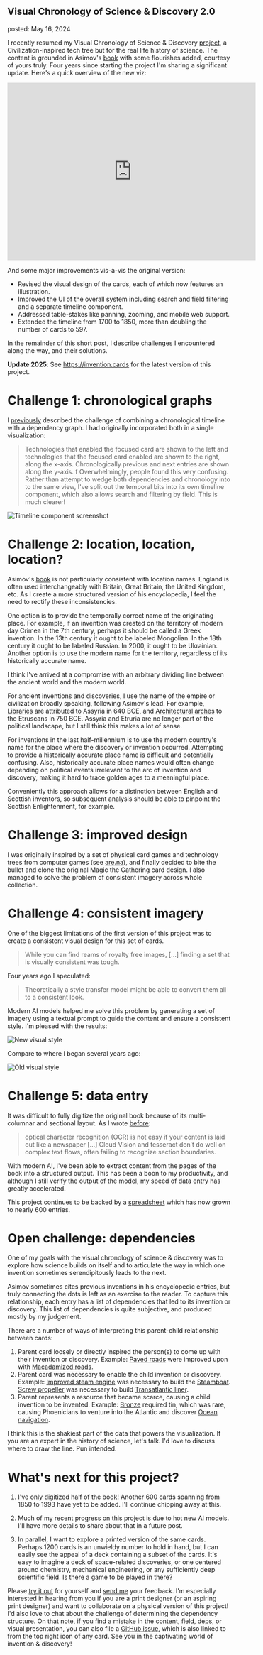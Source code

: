 Visual Chronology of Science & Discovery 2.0
---
posted: May 16, 2024

I recently resumed my Visual Chronology of Science & Discovery [project][blog], a Civilization-inspired tech tree but for the real life history of science. The content is grounded in Asimov's [book][] with some flourishes added, courtesy of yours truly. Four years since starting the project I'm sharing a significant update. Here's a quick overview of the new viz:

<iframe width="560" height="400" src="https://www.youtube.com/embed/THE4xSGTQzc?si=E-_y2GX2j2poPHkm" title="YouTube video player" frameborder="0" allow="accelerometer; autoplay; clipboard-write; encrypted-media; gyroscope; picture-in-picture; web-share" referrerpolicy="strict-origin-when-cross-origin" allowfullscreen></iframe>

And some major improvements vis-à-vis the original version:

- Revised the visual design of the cards, each of which now features an illustration.
- Improved the UI of the overall system including search and field filtering and a separate timeline component.
- Addressed table-stakes like panning, zooming, and mobile web support.
- Extended the timeline from 1700 to 1850, more than doubling the number of cards to 597.

In the remainder of this short post, I describe challenges I encountered along the way, and their solutions.

**Update 2025**: See <https://invention.cards> for the latest version of this project.

[book]: /books/asimovs-chronology-of-science-and-discovery/
[blog]: /visual-chronology-science-discovery/

<!--more-->

# Challenge 1: chronological graphs

I [previously][blog] described the challenge of combining a chronological timeline with a dependency graph. I had originally incorporated both in a single visualization:

> Technologies that enabled the focused card are shown to the left and technologies that the focused card enabled are shown to the right, along the x-axis. Chronologically previous and next entries are shown along the y-axis.
> f
> Overwhelmingly, people found this very confusing. Rather than attempt to wedge both dependencies and chronology into to the same view, I've split out the temporal bits into its own timeline component, which also allows search and filtering by field. This is much clearer!

![Timeline component screenshot](visual-chronology-timeline.png)

# Challenge 2: location, location, location?

Asimov's [book][] is not particularly consistent with location names. England is often used interchangeably with Britain, Great Britain, the United Kingdom, etc. As I create a more structured version of his encyclopedia, I feel the need to rectify these inconsistencies.

One option is to provide the temporally correct name of the originating place. For example, if an invention was created on the territory of modern day Crimea in the 7th century, perhaps it should be called a Greek invention. In the 13th century it ought to be labeled Mongolian. In the 18th century it ought to be labeled Russian. In 2000, it ought to be Ukrainian. Another option is to use the modern name for the territory, regardless of its historically accurate name.

I think I've arrived at a compromise with an arbitrary dividing line between the ancient world and the modern world.

For ancient inventions and discoveries, I use the name of the empire or civilization broadly speaking, following Asimov's lead. For example, [Libraries](https://invention.cards/library) are attributed to Assyria in 640 BCE, and [Architectural arches](https://invention.cards/arch) to the Etruscans in 750 BCE. Assyria and Etruria are no longer part of the political landscape, but I still think this makes a lot of sense.

For inventions in the last half-millennium is to use the modern country's name for the place where the discovery or invention occurred. Attempting to provide a historically accurate place name is difficult and potentially confusing. Also, historically accurate place names would often change depending on political events irrelevant to the arc of invention and discovery, making it hard to trace golden ages to a meaningful place.

Conveniently this approach allows for a distinction between English and Scottish inventors, so subsequent analysis should be able to pinpoint the Scottish Enlightenment, for example.

# Challenge 3: improved design

I was originally inspired by a set of physical card games and technology trees from computer games (see [are.na](https://www.are.na/boris-smus/tech-tree-cards)), and finally decided to bite the bullet and clone the original Magic the Gathering card design. I also managed to solve the problem of consistent imagery across whole collection.

# Challenge 4: consistent imagery

One of the biggest limitations of the first version of this project was to create a consistent visual design for this set of cards.

> While you can find reams of royalty free images, [...] finding a set that is visually consistent was tough.

Four years ago I speculated:

> Theoretically a style transfer model might be able to convert them all to a consistent look.

Modern AI models helped me solve this problem by generating a set of imagery using a textual prompt to guide the content and ensure a consistent style. I'm pleased with the results:

![New visual style](visual-chronology-illustrations-v2.jpg)

Compare to where I began several years ago:

![Old visual style](visual-chronology-illustrations-v1.jpg)

# Challenge 5: data entry

It was difficult to fully digitize the original book because of its multi-columnar and sectional layout. As I wrote [before][blog]:

> optical character recognition (OCR) is not easy if your content is laid out like a newspaper [...] Cloud Vision and tesseract don’t do well on complex text flows, often failing to recognize section boundaries.

With modern AI, I've been able to extract content from the pages of the book into a structured output. This has been a boon to my productivity, and although I still verify the output of the model, my speed of data entry has greatly accelerated.

This project continues to be backed by a [spreadsheet](https://docs.google.com/spreadsheets/d/1hDNXas7DzwglB95HV2_2u1utWAwBZR2hQHlMPz-fj5A/edit#gid=0) which has now grown to nearly 600 entries.

# Open challenge: dependencies

One of my goals with the visual chronology of science & discovery was to explore how science builds on itself and to articulate the way in which one invention sometimes serendipitously leads to the next.

Asimov sometimes cites previous inventions in his encyclopedic entries, but truly connecting the dots is left as an exercise to the reader. To capture this relationship, each entry has a list of dependencies that led to its invention or discovery. This list of dependencies is quite subjective, and produced mostly by my judgement.

There are a number of ways of interpreting this parent-child relationship between cards:

1. Parent card loosely or directly inspired the person(s) to come up with their invention or discovery. Example: [Paved roads](https://invention.cards/paved-road) were improved upon with [Macadamized roads](https://invention.cards/macadamized-roads).
2. Parent card was necessary to enable the child invention or discovery. Example: [Improved steam engine](https://invention.cards/improved-steam-engine) was necessary to build the [Steamboat](https://invention.cards/steamboat). [Screw propeller](https://invention.cards/screw-propeller) was necessary to build [Transatlantic liner](https://invention.cards/transatlantic-liner).
4. Parent represents a resource that became scarce, causing a child invention to be invented. Example: [Bronze](https://invention.cards/bronze) required tin, which was rare, causing Phoenicians to venture into the Atlantic and discover [Ocean navigation](https://invention.cards/ocean-navigation).

I think this is the shakiest part of the data that powers the visualization. If you are an expert in the history of science, let's talk. I'd love to discuss where to draw the line. Pun intended.

# What's next for this project?

1. I've only digitized half of the book! Another 600 cards spanning from 1850 to 1993 have yet to be added. I'll continue chipping away at this.

2. Much of my recent progress on this project is due to hot new AI models. I'll have more details to share about that in a future post.

3. In parallel, I want to explore a printed version of the same cards. Perhaps 1200 cards is an unwieldy number to hold in hand, but I can easily see the appeal of a deck containing a subset of the cards. It's easy to imagine a deck of space-related discoveries, or one centered around chemistry, mechanical engineering, or any sufficiently deep scientific field. Is there a game to be played in there?

Please [try it out](https://invention.cards) for yourself and [send me](mailto:boris@smus.com) your feedback. I'm especially interested in hearing from you if you are a print designer (or an aspiring print designer) and want to collaborate on a physical version of this project! I'd also love to chat about the challenge of determining the dependency structure. On that note, if you find a mistake in the content, field, deps, or visual presentation, you can also file a [GitHub issue](https://github.com/borismus/asimov/issues/new), which is also linked to from the top right icon of any card. See you in the captivating world of invention & discovery!
